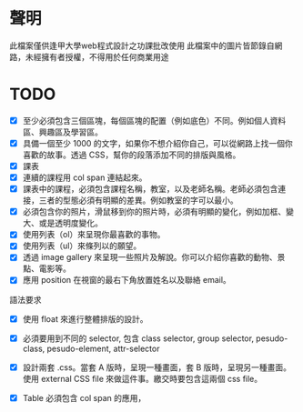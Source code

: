 # 聲明
此檔案僅供逢甲大學web程式設計之功課批改使用
此檔案中的圖片皆節錄自網路，未經擁有者授權，不得用於任何商業用途


# TODO
- [x] 至少必須包含三個區塊，每個區塊的配置（例如底色）不同。例如個人資料區、興趣區及學習區。
- [x] 具備一個至少 1000 的文字，如果你不想介紹你自己，可以從網路上找一個你喜歡的故事。透過 CSS，幫你的段落添加不同的排版與風格。
- [x] 課表
- [x] 連續的課程用 col span 連結起來。
- [x] 課表中的課程，必須包含課程名稱，教室，以及老師名稱。老師必須包含連接，三者的型態必須有明顯的差異。例如教室的字可以最小。
- [x] 必須包含你的照片，滑鼠移到你的照片時，必須有明顯的變化，例如加框、變大、或是透明度變化。
- [x] 使用列表（ol）來呈現你最喜歡的事物。
- [x] 使用列表（ul）來條列以的願望。
- [x] 透過 image gallery 來呈現一些照片及解說。你可以介紹你喜歡的動物、景點、電影等。
- [x] 應用 position 在視窗的最右下角放置姓名以及聯絡 email。

語法要求
- [x] 使用 float 來進行整體排版的設計。
- [x] 必須要用到不同的 selector, 包含 class selector, group selector, pesudo-class, pesudo-element, attr-selector
- [x] 設計兩套 .css。當套 A 版時，呈現一種畫面，套 B 版時，呈現另一種畫面。使用 external CSS file 來做這件事。繳交時要包含這兩個 css file。
- [x] Table 必須包含 col span 的應用，

